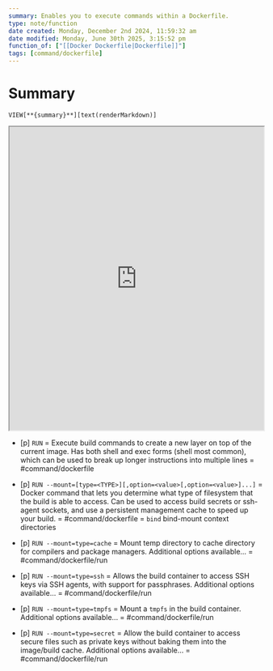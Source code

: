```yaml
---
summary: Enables you to execute commands within a Dockerfile.
type: note/function
date created: Monday, December 2nd 2024, 11:59:32 am
date modified: Monday, June 30th 2025, 3:15:52 pm
function_of: ["[[Docker Dockerfile|Dockerfile]]"]
tags: [command/dockerfile]
---
```


# Summary
`VIEW[**{summary}**][text(renderMarkdown)]`

<iframe src="https://docs.docker.com/reference/dockerfile/#run" style="width: 100%; height: 600px;background-color:white;"></iframe>


- [p] `RUN` = Execute build commands to create a new layer on top of the current image. Has both shell and exec forms (shell most common), which can be used to break up longer instructions into multiple lines = #command/dockerfile 
<!--ID: 1751434091250-->

- [p] `RUN --mount=[type=<TYPE>][,option=<value>[,option=<value>]...]` = Docker command that lets you determine what type of filesystem that the build is able to access. Can be used to access build secrets or ssh-agent sockets, and use a persistent management cache to speed up your build. = #command/dockerfile = `bind` bind-mount context directories
<!--ID: 1751434091255-->

- [p] `RUN --mount=type=cache` = Mount temp directory to cache directory for compilers and package managers. Additional options available... = #command/dockerfile/run
<!--ID: 1751434091261-->

- [p] `RUN --mount=type=ssh` = Allows the build container to access SSH keys via SSH agents, with support for passphrases. Additional options available... = #command/dockerfile/run
<!--ID: 1751434091266-->

- [p] `RUN --mount=type=tmpfs` = Mount a `tmpfs` in the build container. Additional options available... = #command/dockerfile/run
<!--ID: 1751434091271-->

- [p] `RUN --mount=type=secret` = Allow the build container to access secure files such as private keys without baking them into the image/build cache. Additional options available... = #command/dockerfile/run
<!--ID: 1751434091277-->
